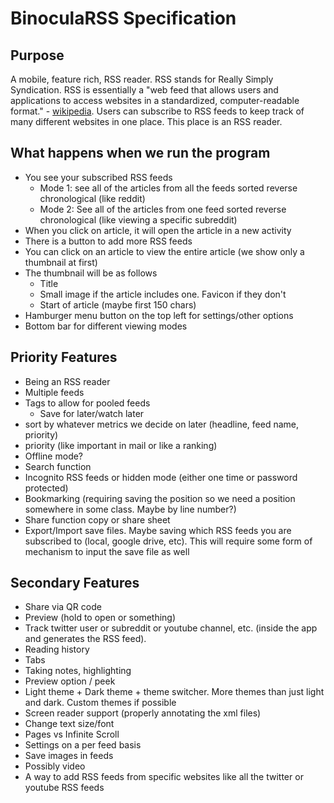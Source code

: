 # BinoculaRSS Specification

## Purpose

A mobile, feature rich, RSS reader. RSS stands for Really Simply Syndication. RSS is essentially a "web feed that allows users and applications to access websites in a standardized, computer-readable format." - [wikipedia](https://en.wikipedia.org/wiki/RSS). Users can subscribe to RSS feeds to keep track of many different websites in one place. This place is an RSS reader.

## What happens when we run the program

- You see your subscribed RSS feeds
  - Mode 1: see all of the articles from all the feeds sorted reverse chronological (like reddit)
  - Mode 2: See all of the articles from one feed sorted reverse chronological (like viewing a specific subreddit)
- When you click on article, it will open the article in a new activity
- There is a button to add more RSS feeds
- You can click on an article to view the entire article (we show only a thumbnail at first)
- The thumbnail will be as follows
  - Title
  - Small image if the article includes one. Favicon if they don't
  - Start of article (maybe first 150 chars)
- Hamburger menu button on the top left for settings/other options
- Bottom bar for different viewing modes

## Priority Features

- Being an RSS reader
- Multiple feeds
- Tags to allow for pooled feeds
  - Save for later/watch later
- sort by whatever metrics we decide on later (headline, feed name, priority)
- priority (like important in mail or like a ranking)
- Offline mode? 
- Search function
- Incognito RSS feeds or hidden mode (either one time or password protected)
- Bookmarking (requiring saving the position so we need a position somewhere in some class. Maybe by line number?)
- Share function copy or share sheet
- Export/Import save files. Maybe saving which RSS feeds you are subscribed to (local, google drive, etc). This will require some form of mechanism to input the save file as well

## Secondary Features

- Share via QR code
- Preview (hold to open or something)
- Track twitter user or subreddit or youtube channel, etc. (inside the app and generates the RSS feed).
- Reading history
- Tabs
- Taking notes, highlighting
- Preview option / peek
- Light theme + Dark theme + theme switcher. More themes than just light and dark. Custom themes if possible
- Screen reader support (properly annotating the xml files)
- Change text size/font
- Pages vs Infinite Scroll
- Settings on a per feed basis
- Save images in feeds
- Possibly video
- A way to add RSS feeds from specific websites like all the twitter or youtube RSS feeds

